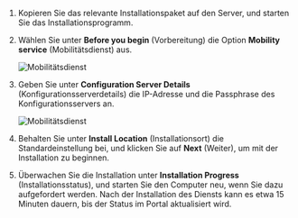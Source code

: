 1. Kopieren Sie das relevante Installationspaket auf den Server, und starten Sie das Installationsprogramm.
2. Wählen Sie unter **Before you begin** (Vorbereitung) die Option **Mobility service** (Mobilitätsdienst) aus.

    ![Mobilitätsdienst](./media/site-recovery-install-mob-svc-gui/mobility3.png)
3. Geben Sie unter **Configuration Server Details** (Konfigurationsserverdetails) die IP-Adresse und die Passphrase des Konfigurationsservers an.

    ![Mobilitätsdienst](./media/site-recovery-install-mob-svc-gui/mobility6.png)
4. Behalten Sie unter **Install Location** (Installationsort) die Standardeinstellung bei, und klicken Sie auf **Next** (Weiter), um mit der Installation zu beginnen.
5. Überwachen Sie die Installation unter **Installation Progress** (Installationsstatus), und starten Sie den Computer neu, wenn Sie dazu aufgefordert werden. Nach der Installation des Diensts kann es etwa 15 Minuten dauern, bis der Status im Portal aktualisiert wird.


<!--HONumber=Jan17_HO3-->


